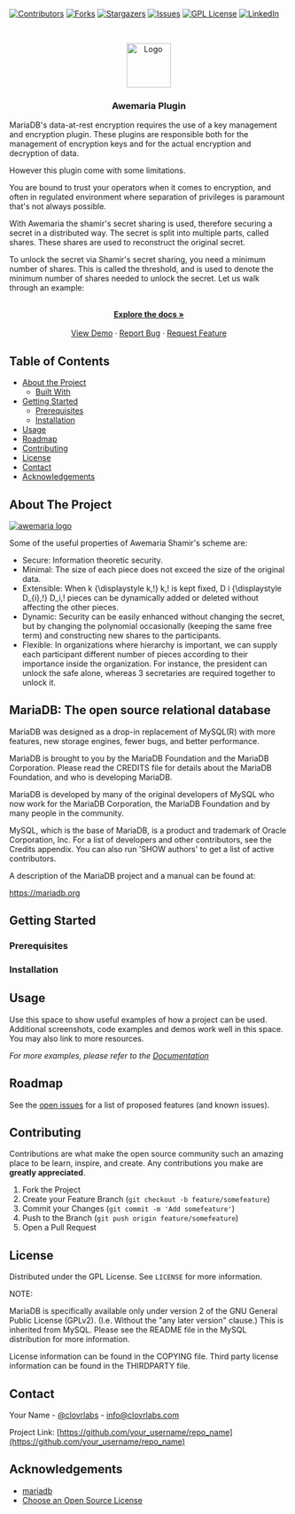 
[![Contributors][contributors-shield]][contributors-url]
[![Forks][forks-shield]][forks-url]
[![Stargazers][stars-shield]][stars-url]
[![Issues][issues-shield]][issues-url]
[![GPL License][license-shield]][license-url]
[![LinkedIn][linkedin-shield]][linkedin-url]


<br />
<p align="center">
  <a href="https://github.com/clovrlabs/awemaria-plugin">
    <img src="images/logo.png" alt="Logo" width="80" height="80">
  </a>

  <h3 align="center">Awemaria Plugin</h3>
MariaDB's data-at-rest encryption requires the use of a key management and encryption plugin. 
These plugins are responsible both for the management of encryption keys and for the actual encryption and decryption of data. 

However this plugin come with some limitations.

You are bound to trust your operators when it comes to encryption, and often in regulated environment
where separation of privileges is paramount that's not always possible.

With Awemaria the shamir's secret sharing is used, therefore securing a secret in a distributed way. 
The secret is split into multiple parts, called shares. These shares are used to reconstruct the original secret.

To unlock the secret via Shamir's secret sharing, you need a minimum number of shares. This is called the threshold, and is used to denote the minimum number of shares needed to unlock the secret. Let us walk through an example:

  <p align="center">
    <br />
    <a href="https://github.com/clovrlabs/awemaria"><strong>Explore the docs »</strong></a>
    <br />
    <br />
    <a href="https://github.com/clovrlabs/awemaria">View Demo</a>
    ·
    <a href="https://github.com/clovrlabs/awemaria/issues">Report Bug</a>
    ·
    <a href="https://github.com/clovrlabs/awemaria/issues">Request Feature</a>
  </p>
</p>



<!-- TABLE OF CONTENTS -->
## Table of Contents

* [About the Project](#about-the-project)
  * [Built With](#built-with)
* [Getting Started](#getting-started)
  * [Prerequisites](#prerequisites)
  * [Installation](#installation)
* [Usage](#usage)
* [Roadmap](#roadmap)
* [Contributing](#contributing)
* [License](#license)
* [Contact](#contact)
* [Acknowledgements](#acknowledgements)



<!-- ABOUT THE PROJECT -->
## About The Project

[![awemaria logo][product-screenshot]](https://awemaria.clovrlabs.com)

Some of the useful properties of Awemaria Shamir's scheme are:

 * Secure: Information theoretic security.
 * Minimal: The size of each piece does not exceed the size of the original data.
 * Extensible: When k {\displaystyle k\,\!} k\,\! is kept fixed, D i {\displaystyle D_{i}\,\!} D_i\,\! pieces can be dynamically added or deleted without affecting the other pieces.
 * Dynamic: Security can be easily enhanced without changing the secret, but by changing the polynomial occasionally (keeping the same free term) and constructing new shares to the participants.
 * Flexible: In organizations where hierarchy is important, we can supply each participant different number of pieces according to their importance inside the organization. For instance, the president can unlock the safe alone, whereas 3 secretaries are required together to unlock it.


## MariaDB: The open source relational database 

MariaDB was designed as a drop-in replacement of MySQL(R) with more
features, new storage engines, fewer bugs, and better performance.

MariaDB is brought to you by the MariaDB Foundation and the MariaDB Corporation.
Please read the CREDITS file for details about the MariaDB Foundation,
and who is developing MariaDB.

MariaDB is developed by many of the original developers of MySQL who
now work for the MariaDB Corporation, the MariaDB Foundation and by
many people in the community.

MySQL, which is the base of MariaDB, is a product and trademark of Oracle
Corporation, Inc. For a list of developers and other contributors,
see the Credits appendix.  You can also run 'SHOW authors' to get a
list of active contributors.

A description of the MariaDB project and a manual can be found at:

https://mariadb.org



## Getting Started


### Prerequisites


### Installation




## Usage

Use this space to show useful examples of how a project can be used. Additional screenshots, code examples and demos work well in this space. You may also link to more resources.

_For more examples, please refer to the [Documentation](https://awemaria.docs.clovrlabs.net)_



## Roadmap

See the [open issues](https://github.com/clovrlabs/awemaria-plugin/issues) for a list of proposed features (and known issues).



## Contributing

Contributions are what make the open source community such an amazing place to be learn, inspire, and create. Any contributions you make are **greatly appreciated**.

1. Fork the Project
2. Create your Feature Branch (`git checkout -b feature/somefeature`)
3. Commit your Changes (`git commit -m 'Add somefeature'`)
4. Push to the Branch (`git push origin feature/somefeature`)
5. Open a Pull Request



## License

Distributed under the GPL License. See `LICENSE` for more information.


NOTE: 

MariaDB is specifically available only under version 2 of the GNU
General Public License (GPLv2). (I.e. Without the "any later version"
clause.) This is inherited from MySQL. Please see the README file in
the MySQL distribution for more information.

License information can be found in the COPYING file. Third party
license information can be found in the THIRDPARTY file.


## Contact

Your Name - [@clovrlabs](https://twitter.com/clovrlabs) - info@clovrlabs.com

Project Link: [https://github.com/your_username/repo_name](https://github.com/your_username/repo_name)



## Acknowledgements
* [mariadb](https://www.webpagefx.com/tools/emoji-cheat-sheet)
* [Choose an Open Source License](https://choosealicense.com)


[contributors-shield]: https://img.shields.io/github/contributors/clovrlabs/awemaria-plugin.svg?style=flat-square
[contributors-url]: https://github.com/clovrlabs/awemaria-plugin/graphs/contributors
[forks-shield]: https://img.shields.io/github/forks/clovrlabs/awemaria-plugin.svg?style=flat-square
[forks-url]: https://github.com/clovrlabs/awemaria-plugin/network/members
[stars-shield]: https://img.shields.io/github/stars/clovrlabs/awemaria-plugin.svg?style=flat-square
[stars-url]: https://github.com/clovrlabs/awemaria-plugin/stargazers
[issues-shield]: https://img.shields.io/github/issues/clovrlabs/awemaria-plugin.svg?style=flat-square
[issues-url]: https://github.com/clovrlabs/awemaria-plugin/issues
[license-shield]: https://img.shields.io/github/license/clovrlabs/awemaria-plugin.svg?style=flat-square
[license-url]: https://github.com/clovrlabs/awemaria-plugin/blob/master/LICENSE.txt
[linkedin-shield]: https://img.shields.io/badge/-LinkedIn-black.svg?style=flat-square&logo=linkedin&colorB=555
[linkedin-url]: https://linkedin.com/in/clovrlabs
[product-screenshot]: images/screenshot.png


